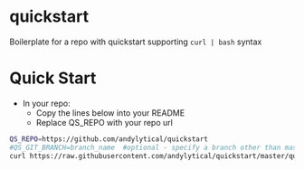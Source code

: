 # quickstart
Boilerplate for a repo with quickstart supporting `curl | bash` syntax

# Quick Start
- In your repo:
  - Copy the lines below into your README
  - Replace QS_REPO with your repo url
```bash
QS_REPO=https://github.com/andylytical/quickstart
#QS_GIT_BRANCH=branch_name  #optional - specify a branch other than master
curl https://raw.githubusercontent.com/andylytical/quickstart/master/quickstart.sh | bash
```
